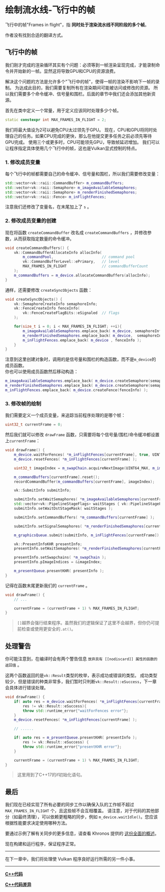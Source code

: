 # 绘制流水线-飞行中的帧

飞行中的帧"Frames in flight"，指 **同时处于渲染流水线不同阶段的多个帧**。

作者没有找到合适的翻译方式。

## 飞行中的帧

我们刚才完成的渲染循环其实有个问题：必须等到一帧渲染呈现完成，才能录制命令并开始新的一帧。显然这将导致GPU和CPU的资源浪费。

解决这个问题的方法是允许多个"飞行中的帧"，使得一帧的渲染不影响下一帧的录制。
为达成此目的，我们需要复制所有在渲染期间可能被访问或修改的资源。
所以我们需要多个命令缓冲、信号量和围栏。后面的章节中我们还会添加其他新资源。

首先在类中定义一个常量，用于定义应该同时处理多少个帧。

```cpp
static constexpr int MAX_FRAMES_IN_FLIGHT = 2;
```

我们将最大值设为2可以避免CPU太过领先于GPU。
现在，CPU和GPU将同时处理自己的任务。如果CPU完成的更快，那么在他提交更多任务之前必须先等待GPU完成。
使用三个或更多时，CPU可能领先GPU，导致帧延迟增加。
我们可以让程序指定具体使用几个飞行中的帧，这也是Vulkan显式控制的特点。

### 1. 修改成员变量

每个飞行中的帧都需要自己的命令缓冲、信号量和围栏，所以我们需要修改变量：

```cpp
std::vector<vk::raii::CommandBuffer> m_commandBuffers;
std::vector<vk::raii::Semaphore> m_imageAvailableSemaphores;
std::vector<vk::raii::Semaphore> m_renderFinishedSemaphores;
std::vector<vk::raii::Fence> m_inFlightFences;
```

注意我们还修改了变量名，在末尾加上了 `s` 。

### 2. 修改成员变量的创建

现在将函数 `createCommandBuffer` 改名成 `createCommandBuffers` ，并修改参数，从而获取指定数量的命令缓冲。

```cpp
void createCommandBuffers() {
    vk::CommandBufferAllocateInfo allocInfo(
        m_commandPool,                      // command pool
        vk::CommandBufferLevel::ePrimary,   // level
        MAX_FRAMES_IN_FLIGHT                // commandBufferCount
    );
    m_commandBuffers = m_device.allocateCommandBuffers(allocInfo);
}
```

通样，还需要修改 `createSyncObjects` 函数：

```cpp
void createSyncObjects() {
    vk::SemaphoreCreateInfo semaphoreInfo;
    vk::FenceCreateInfo fenceInfo(
        vk::FenceCreateFlagBits::eSignaled  // flags
    );

    for(size_t i = 0; i < MAX_FRAMES_IN_FLIGHT; ++i){
        m_imageAvailableSemaphores.emplace_back( m_device, semaphoreInfo );
        m_renderFinishedSemaphores.emplace_back( m_device,  semaphoreInfo );
        m_inFlightFences.emplace_back( m_device , fenceInfo );
    }
}
```

注意到这里创建对象时，调用的是信号量和围栏的构造函数，而不是`m_device`的成员函数。  
你也可以使用成员函数然后移动构造：

```cpp
m_imageAvailableSemaphores.emplace_back( m_device.createSemaphore(semaphoreInfo) );
m_renderFinishedSemaphores.emplace_back( m_device.createSemaphore(semaphoreInfo) );
m_inFlightFences.emplace_back( m_device.createFence(fenceInfo) );
```

### 3. 修改帧的绘制

我们需要定义一个成员变量，来追踪当前程序处理的是哪个帧：

```cpp
uint32_t currentFrame = 0;
```

然后我们就可以修改 `drawFrame` 函数，只需要将每个信号量/围栏/命令缓冲都设置上`currentFrame`：

```cpp
void drawFrame() {
    m_device.waitForFences( *m_inFlightFences[currentFrame], true, UINT64_MAX );
    m_device.resetFences( *m_inFlightFences[currentFrame] );

    uint32_t imageIndex = m_swapChain.acquireNextImage(UINT64_MAX, m_imageAvailableSemaphores[currentFrame]).second;

    m_commandBuffers[currentFrame].reset();
    recordCommandBuffer(m_commandBuffers[currentFrame], imageIndex);

    vk::SubmitInfo submitInfo;

    submitInfo.setWaitSemaphores( *m_imageAvailableSemaphores[currentFrame] );
    std::vector<vk::PipelineStageFlags> waitStages { vk::PipelineStageFlagBits::eColorAttachmentOutput };
    submitInfo.setWaitDstStageMask( waitStages );

    submitInfo.setCommandBuffers( *m_commandBuffers[currentFrame] );

    submitInfo.setSignalSemaphores( *m_renderFinishedSemaphores[currentFrame] );

    m_graphicsQueue.submit(submitInfo, m_inFlightFences[currentFrame]);

    vk::PresentInfoKHR presentInfo;
    presentInfo.setWaitSemaphores( *m_renderFinishedSemaphores[currentFrame] );

    presentInfo.setSwapchains( *m_swapChain );
    presentInfo.pImageIndices = &imageIndex;

    m_presentQueue.presentKHR( presentInfo );
}
```

记得在函数末尾更新我们的 `currentFrame` 。

```cpp
void drawFrame() {
    // ...

    currentFrame = (currentFrame + 1) % MAX_FRAMES_IN_FLIGHT;
}
```

> `[]`越界会强行结束程序。虽然我们的逻辑保证了这里不会越界，但你仍可提前检查或使用更安全的`.at()`。

## 处理警告

你可能注意到，在编译时会有两个警告信息 `放弃具有 [[nodiscard]] 属性的函数的返回值` 。

这两个函数返回的是`vk::Result`类型的枚举，表示成功或错误的类型。
成功类型较少，但是错误的种类非常多，我们暂时只判断`vk::Result::eSuccess`，下一章会具体进行错误处理。

```cpp
void drawFrame() {
    if( auto res = m_device.waitForFences( *m_inFlightFences[currentFrame], true, UINT64_MAX );
        res != vk::Result::eSuccess){
        throw std::runtime_error{"waitForFences error"};
    }
    m_device.resetFences( *m_inFlightFences[currentFrame] );

    // ......

    if( auto res = m_presentQueue.presentKHR( presentInfo );
        res != vk::Result::eSuccess) {
        throw std::runtime_error{"presentKHR error"};
    }

    currentFrame = (currentFrame + 1) % MAX_FRAMES_IN_FLIGHT;
}
```

> 这里用到了C++17的if初始化语句。

## 最后

我们现在已经实现了所有必要的同步工作以确保入队的工作帧不超过 `MAX_FRAMES_IN_FLIGHT` 个，且这些帧不会互相覆盖。
请注意，对于代码的其他部分（如最终清理），可以依赖更粗略的同步，例如 `m_device.waitIdle()`。您应该根据性能要求决定使用哪种方法。


要通过示例了解有关同步的更多信息，请查看 Khronos 提供的 [这份全面的概述](https://github.com/KhronosGroup/Vulkan-Docs/wiki/Synchronization-Examples#swapchain-image-acquire-and-present)。

现在构建和运行程序，保证程序正常。

---

在下一章中，我们将处理使 Vulkan 程序良好运行所需的另一件小事。

---

**[C++代码](../codes/0133_flightframe/main.cpp)**

**[C++代码差异](../codes/0133_flightframe/main.diff)**
